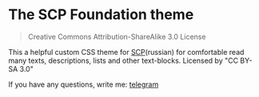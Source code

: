 # The SCP Foundation theme
> Creative Commons Attribution-ShareAlike 3.0 License

This a helpful custom CSS theme for [SCP](http://scpfoundation.net)(russian) for comfortable read many texts, descriptions, lists and other text-blocks.
Licensed by "CC BY-SA 3.0"

If you have any questions, write me: [telegram](https://t.me/wterh)
